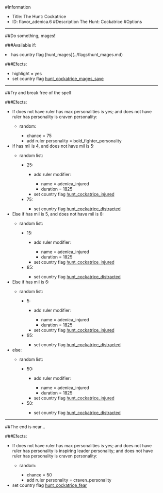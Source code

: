 #Information
 - Title: The Hunt: Cockatrice
 - ID: flavor_adenica.6
#Description
The Hunt: Cockatrice
#Options

___
##Do something, mages!

###Available if:
<li>has country flag [hunt_mages](../flags/hunt_mages.md)</li>

###Efects:<ul><li>highlight = yes</li><li>set country flag [hunt_cockatrice_mages_save](../flags/hunt_cockatrice_mages_save.md)</li></ul>

___
##Try and break free of the spell

###Efects:<ul><li>If does not have ruler has max personalities is yes; and does not have ruler has personality is craven personality:</li><ul><li>random:</li><ul><li>chance = 75</li><li>add ruler personality = bold_fighter_personality</li></ul></ul><li>If has mil is 4, and does not have mil is 5:</li><ul><li>random list:</li><ul><li>25:</li><ul><li>add ruler modifier:</li><ul><li>name = adenica_injured</li><li>duration = 1825</li></ul><li>set country flag [hunt_cockatrice_injured](../flags/hunt_cockatrice_injured.md)</li></ul><li>75:</li><ul><li>set country flag [hunt_cockatrice_distracted](../flags/hunt_cockatrice_distracted.md)</li></ul></ul></ul><li>Else if has mil is 5, and does not have mil is 6:</li><ul><li>random list:</li><ul><li>15:</li><ul><li>add ruler modifier:</li><ul><li>name = adenica_injured</li><li>duration = 1825</li></ul><li>set country flag [hunt_cockatrice_injured](../flags/hunt_cockatrice_injured.md)</li></ul><li>85:</li><ul><li>set country flag [hunt_cockatrice_distracted](../flags/hunt_cockatrice_distracted.md)</li></ul></ul></ul><li>Else if has mil is 6:</li><ul><li>random list:</li><ul><li>5:</li><ul><li>add ruler modifier:</li><ul><li>name = adenica_injured</li><li>duration = 1825</li></ul><li>set country flag [hunt_cockatrice_injured](../flags/hunt_cockatrice_injured.md)</li></ul><li>95:</li><ul><li>set country flag [hunt_cockatrice_distracted](../flags/hunt_cockatrice_distracted.md)</li></ul></ul></ul><li>else:</li><ul><li>random list:</li><ul><li>50:</li><ul><li>add ruler modifier:</li><ul><li>name = adenica_injured</li><li>duration = 1825</li></ul><li>set country flag [hunt_cockatrice_injured](../flags/hunt_cockatrice_injured.md)</li></ul><li>50:</li><ul><li>set country flag [hunt_cockatrice_distracted](../flags/hunt_cockatrice_distracted.md)</li></ul></ul></ul></ul>

___
##The end is near...

###Efects:<ul><li>If does not have ruler has max personalities is yes; and does not have ruler has personality is inspiring leader personality; and does not have ruler has personality is craven personality:</li><ul><li>random:</li><ul><li>chance = 50</li><li>add ruler personality = craven_personality</li></ul></ul><li>set country flag [hunt_cockatrice_fear](../flags/hunt_cockatrice_fear.md)</li></ul>
